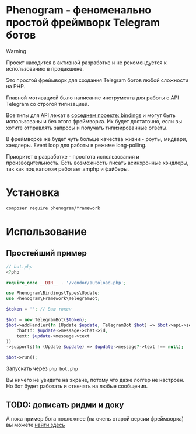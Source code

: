 # Phenogram - феноменально простой фреймворк Telegram ботов

> [!WARNING]  
> Проект находится в активной разработке и не рекомендуется к использованию в продакшене.

Это простой фреймворк для создания Telegram ботов любой сложности на PHP.

Главной мотивацией было написание инструмента для работы с API Telegram со строгой типизацией.

Все типы для API лежат в [соседнем проекте: bindings](https://github.com/phenogram/bindings) и 
могут быть использованы и без этого фреймворка. Их будет достаточно, если вы хотите отправлять запросы
и получать типизированные ответы.

В фреймворке же будет чуть больше качества жизни - роуты, мидвари, хэндлеры. Event loop для работы
в режиме long-polling.

Приоритет в разработке - простота использования и производительность.
Есть возможность писать асинхронные хэндлеры, так как под капотом работает amphp и файберы.

# Установка
```bash
composer require phenogram/framework
```

# Использование
## Простейший пример
```php
// bot.php
<?php

require_once __DIR__ . '/vendor/autoload.php';

use Phenogram\Bindings\Types\Update;
use Phenogram\Framework\TelegramBot;

$token = ''; // Ваш токен

$bot = new TelegramBot($token);
$bot->addHandler(fn (Update $update, TelegramBot $bot) => $bot->api->sendMessage(
    chatId: $update->message->chat->id,
    text: $update->message->text
))
->supports(fn (Update $update) => $update->message?->text !== null);

$bot->run();
```

Запускать через `php bot.php`

Вы ничего не увидите на экране, потому что даже логгер не настроен.
Но бот будет работать и отвечать на любые сообщения.

## TODO: дописать ридми и доку

А пока пример бота посложнее (на очень старой версии фреймворка) вы можете [найти здесь](https://github.com/shanginn/abdul-salesman-php)